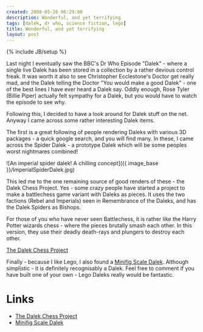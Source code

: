 ```yaml
---
created: 2008-05-26 06:29:00
description: Wonderful, and yet terrifying
tags: [dalek, dr who, science fiction, lego]
title: Wonderful, and yet terrifying
layout: post
---
```

{% include JB/setup %}

Last night I eventually saw the BBC's Dr Who Episode "Dalek" - where a single live Dalek has been stored in a collection by a rather devious control freak. It was worth it also to see Christopher Ecclestone's Doctor get really mad, and the Dalek telling the Doctor "You would make a good Dalek" - one of the best lines I have ever heard a Dalek say. Oddly enough, Rose Tyler (Billie Piper) actually felt sympathy for a Dalek, but you would have to watch the episode to see why.

Following this, I decided to have a look around for Dalek stuff on the net. Anyway I came across some rather interesting Dalek items.

The first is a great following of people rendering Daleks with various 3D packages - a quick google search, and you will find many. In these, I came across the Spider Dalek - a prototype Dalek which will be some peoples worst nightmares combined!

![An imperial spider dalek! A chilling concept]({{ image_base }}/ImperialSpiderDalek.jpg)

This led me to the one remaining source of good renders of these - the Dalek Chess Project. Yes - some crazy people have started a project to make a battlechess game variant with Daleks as pieces. It uses the two factions (Rebel and Imperials) seen in Remembrance of the Daleks, and has the Dalek Spiders as Bishops.

 For those of you who have never seen Battlechess, it is rather like the Harry Potter wizards chess - where the pieces brutally smash each other. In this version, they use their deadly death-rays and plungers to destroy each other.

<a href="http://dalekchess.sourceforge.net">The Dalek Chess Project</a>

Finally - because I like Lego, I also found a <a href="http://www.brickshelf.com/cgi-bin/gallery.cgi?i=1183937">Minifig Scale Dalek</a>. Although simplistic - it is definitely recognisably a Dalek. Feel free to comment if you have built one of your own - Lego Daleks really would be fantastic.

# Links

* <a href="http://dalekchess.sourceforge.net">The Dalek Chess Project</a>
* <a href="http://www.brickshelf.com/cgi-bin/gallery.cgi?i=1183937">Minifig Scale Dalek</a>
